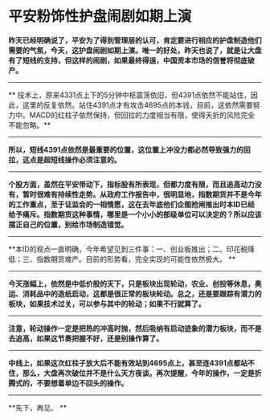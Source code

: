 平安粉饰性护盘闹剧如期上演
====



**昨天已经明确说了，平安为了得到管理层的认可，肯定要进行相应的护盘制造他们需要的气氛，今天，这护盘闹剧如期上演。唯一的好处，昨天也说了，就是让大盘有了短线的支持，但这样的闹剧，如果最终得逞，中国资本市场的信誉将彻底破产。**

** **

** 技术上，原来4331点上下的5分钟中枢震荡依旧，但4391点依然不能站住，因此，这里的反复依然。站住4391点才有攻击4695点的本钱，目前，这依然需要努力中。MACD的红柱子依然保持，但回拉的力度相当有限，使得夭折的风险完全不能忽略。**

** **

**所以，短线4391点依然是最重要的位置，这位置上冲没力都必然导致强力的回拉，这点是超短线操作必须注意的。**

** **

**个股方面，虽然在平安带动下，指标股有所表现，但都力度有限，而且追高动力没有，暂时很难有持续性走势。从政府工作报告中，很明显地，指数期货并不是今年的工作重点，至于证监会的一相情愿，这在去年底他们企图抢闸推出时本ID已经给予痛斥。指数期货这种事情，哪里是一个小小的部级单位可以决定的？所以应该摆正自己的位置，别给市场制造错觉。**

** **

**本ID的观点一直明确，今年希望见到三件事：一、创业板推出；二、印花税降低；三、指数期货难产。目前的形势看，完全实现的可能性依然极大。 **

** **

**今天涨幅上，依然是中低价股的天下，只是板块出现轮动，农业、创投等休息，奥运、消耗品中的造纸启动，这都是很正常的板块轮动。总之，还是要跟踪有潜力的板块，如果技术过关，可以参与其中的轮动；如果不行就算了。**

** **

**注意，轮动操作一定是把热的冲高时抛，然后吸纳有启动迹象的潜力板块，而不是去追高，如果这节奏把握不好，还是别操作算了。**

** **

**中线上，如果这次红柱子放大后不能有效站到4695点上，甚至连4391点都站不住，那么，大盘再次破位并不是什么天方夜谈。再次提醒，今年的操作，一定是折腾式的，不要想着单边不回头的操作。**

** **

**先下，再见。 **
